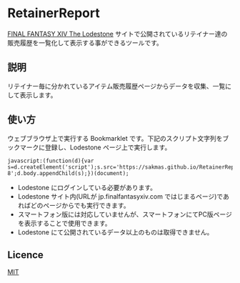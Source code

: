 # RetainerReport

[FINAL FANTASY XIV The Lodestone](http://jp.finalfantasyxiv.com/lodestone/) サイトで公開されているリテイナー達の販売履歴を一覧化して表示する事ができるツールです。

## 説明

リテイナー毎に分かれているアイテム販売履歴ページからデータを収集、一覧にして表示します。

## 使い方

ウェブブラウザ上で実行する Bookmarklet です。下記のスクリプト文字列をブックマークに登録し、Lodestone ページ上で実行します。

    javascript:(function(d){var s=d.createElement('script');s.src='https://sakmas.github.io/RetainerReport/dist/main.bundle.js';s.charset='utf-8';d.body.appendChild(s);})(document);

* Lodestone にログインしている必要があります。
* Lodestone サイト内(URLが jp.finalfantasyxiv.com ではじまるページ)であればどのページからでも実行できます。
* スマートフォン版には対応していませんが、スマートフォンにてPC版ページを表示することで使用できます。
* Lodestone にて公開されているデータ以上のものは取得できません。

## Licence

[MIT](https://github.com/tcnksm/tool/blob/master/LICENCE)
